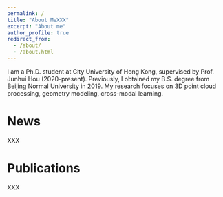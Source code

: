```yaml
---
permalink: /
title: "About MeXXX"
excerpt: "About me"
author_profile: true
redirect_from: 
  - /about/
  - /about.html
---
```



I am a Ph.D. student at City University of Hong Kong, supervised by Prof. Junhui Hou (2020-present). Previously, I obtained my B.S. degree from Beijing Normal University in 2019.
My research focuses on 3D point cloud processing, geometry modeling, cross-modal learning.


News
======
XXX


Publications
======
XXX

